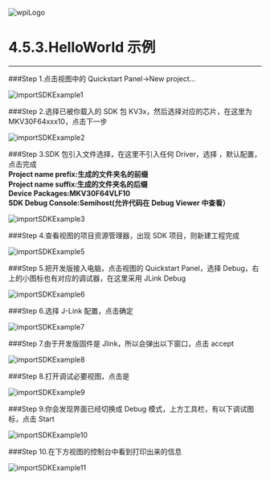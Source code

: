 ![wpiLogo](../../imgs/wpiLogo.jpg)

# 4.5.3.HelloWorld 示例

---

###Step 1.点击视图中的 Quickstart Panel->New project...

![importSDKExample1](../../imgs/MCUXpressoIDE/importSDKExample1.jpg)

###Step 2.选择已被你载入的 SDK 包 KV3x，然后选择对应的芯片，在这里为 MKV30F64xxx10，点击下一步

![importSDKExample2](../../imgs/MCUXpressoIDE/importSDKExample2.jpg)

###Step 3.SDK 包引入文件选择，在这里不引入任何 Driver，选择 ，默认配置，点击完成<br>
**Project name prefix:生成的文件夹名的前缀**<br>
**Project name suffix:生成的文件夹名的后缀**<br>
**Device Packages:MKV30F64VLF10**<br>
**SDK Debug Console:Semihost(允许代码在 Debug Viewer 中查看）**<br>

![importSDKExample3](../../imgs/MCUXpressoIDE/importSDKExample3.jpg)

<!-- **Relib 是 IDE 针对嵌入式优化的库，在这个界面具体有以下功能,采取默认配置点击完成：**<br>
**I.重定向配置**<br>
**II.硬件配置**<br>
**III.MCU C 编译器**<br>
**IV.MCU 链接**<br>
**V.Memory 相关配置**<br>

![importSDKExample4](../../imgs/MCUXpressoIDE/importSDKExample4.jpg) -->

###Step 4.查看视图的项目资源管理器，出现 SDK 项目，则新建工程完成

![importSDKExample5](../../imgs/MCUXpressoIDE/importSDKExample5.jpg)

###Step 5.把开发版接入电脑，点击视图的 Quickstart Panel，选择 Debug，右上的小图标也有对应的调试器，在这里采用 JLink Debug

![importSDKExample6](../../imgs/MCUXpressoIDE/importSDKExample6.jpg)

###Step 6.选择 J-Link 配置，点击确定

![importSDKExample7](../../imgs/MCUXpressoIDE/importSDKExample7.jpg)

###Step 7.由于开发版固件是 Jlink，所以会弹出以下窗口，点击 accept

![importSDKExample8](../../imgs/MCUXpressoIDE/importSDKExample8.jpg)

###Step 8.打开调试必要视图，点击是

![importSDKExample9](../../imgs/MCUXpressoIDE/importSDKExample9.jpg)

###Step 9.你会发现界面已经切换成 Debug 模式，上方工具栏，有以下调试图标，点击 Start

![importSDKExample10](../../imgs/MCUXpressoIDE/importSDKExample10.jpg)

###Step 10.在下方视图的控制台中看到打印出来的信息

![importSDKExample11](../../imgs/MCUXpressoIDE/importSDKExample11.jpg)
